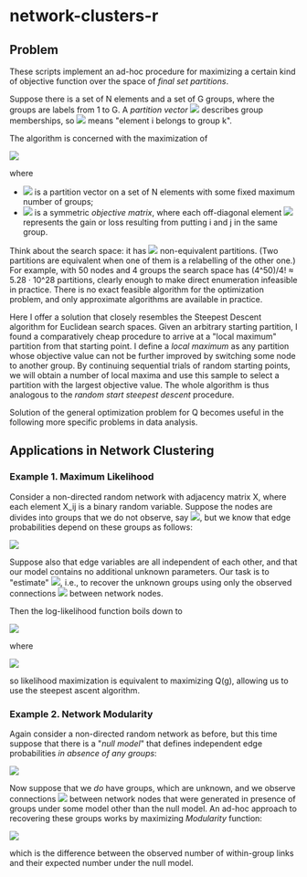 # network-clusters-r

## Problem

These scripts implement an ad-hoc procedure for maximizing a certain kind of objective function over the space of *final set partitions*.

Suppose there is a set of N elements and a set of G groups, where the groups are labels from 1 to G. A *partition vector* <img src="http://mathurl.com/nl8wvqs.png"> describes group memberships, so <img src="http://mathurl.com/q7a6699.png"> means "element i belongs to group k".

The algorithm is concerned with the maximization of 

<img src="http://mathurl.com/o5d8xov.png">

where 
- <img src="http://mathurl.com/qxavufp.png"> is a partition vector on a set of N elements with some fixed maximum number of groups;
- <img src="http://mathurl.com/qc8yemm.png"> is a symmetric _objective matrix_, where each off-diagonal element <img src="http://mathurl.com/oo2pdnq.png"> represents the gain or loss resulting from putting i and j in the same group.

Think about the search space: it has <img src="http://mathurl.com/o8q3w48.png"> non-equivalent partitions. (Two partitions are equivalent when one of them is a relabelling of the other one.) For example, with 50 nodes and 4 groups the search space has (4^50)/4! ≈ 5.28 · 10^28 partitions, clearly enough to make direct enumeration infeasible in practice. There is no exact feasible algorithm for the optimization problem, and only approximate algorithms are available in practice.

Here I offer a solution that closely resembles the Steepest Descent algorithm for Euclidean search spaces. Given an arbitrary starting partition, I found a comparatively cheap procedure to arrive at a "local maximum" partition from that starting point. I define a _local maximum_ as any partition whose objective value can not be further improved by switching some node to another group. By continuing sequential trials of random starting points, we will obtain a number of local maxima and use this sample to select a partition with the largest objective value. The whole algorithm is thus analogous to the _random start steepest descent_ procedure.

Solution of the general optimization problem for Q becomes useful in the following more specific problems in data analysis.

## Applications in Network Clustering

### Example 1. Maximum Likelihood

Consider a non-directed random network with adjacency matrix X, where each element X_ij is a binary random variable. Suppose the nodes are divides into groups that we do not observe, say <img src="http://mathurl.com/nl8wvqs.png">, but we know that edge probabilities depend on these groups as follows:

<img src="http://mathurl.com/p9hdfwq.png">

Suppose also that edge variables are all independent of each other, and that our model contains no additional unknown parameters. Our task is to "estimate" <img src="http://mathurl.com/nl8wvqs.png">, i.e., to recover the unknown groups using only the observed connections <img src="http://mathurl.com/paunmrx.png"> between network nodes.

Then the log-likelihood function boils down to

<img src="http://mathurl.com/novk74s.png">

where

<img src="http://mathurl.com/nt5e68k.png">

so likelihood maximization is equivalent to maximizing Q(g), allowing us to use the steepest ascent algorithm.

### Example 2. Network Modularity

Again consider a non-directed random network as before, but this time suppose that there is a "*null model*" that defines independent edge probabilities *in absence of any groups*:

<img src="http://mathurl.com/q6l32zt.png">

Now suppose that we *do* have groups, which are unknown, and we observe connections <img src="http://mathurl.com/paunmrx.png"> between network nodes that were generated in presence of groups under some model other than the null model. An ad-hoc approach to recovering these groups works by maximizing *Modularity* function:

<img src="http://mathurl.com/p7os7ht.png">

which is the difference between the observed number of within-group links and their expected number under the null model.

